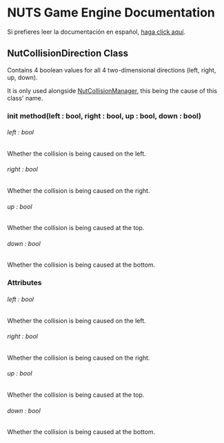 # NUTS Game Engine Documentation

Si prefieres leer la documentación en español, [haga click aquí](/DOCUMENTATION_Ñ/INDEX.md).

## NutCollisionDirection Class

Contains 4 boolean values for all 4 two-dimensional directions (left, right, up, down).

It is only used alongside [NutCollisionManager](/DOCUMENTATION/FILES/NUTCOLLISIONMANAGER.md), this being the cause of this class' name.

### init method(left : bool, right : bool, up : bool, down : bool)

###### left : bool

Whether the collision is being caused on the left.

###### right : bool

Whether the collision is being caused on the right.

###### up : bool

Whether the collision is being caused at the top.

###### down : bool

Whether the collision is being caused at the bottom.

### Attributes

###### left : bool

Whether the collision is being caused on the left.

###### right : bool

Whether the collision is being caused on the right.

###### up : bool

Whether the collision is being caused at the top.

###### down : bool

Whether the collision is being caused at the bottom.